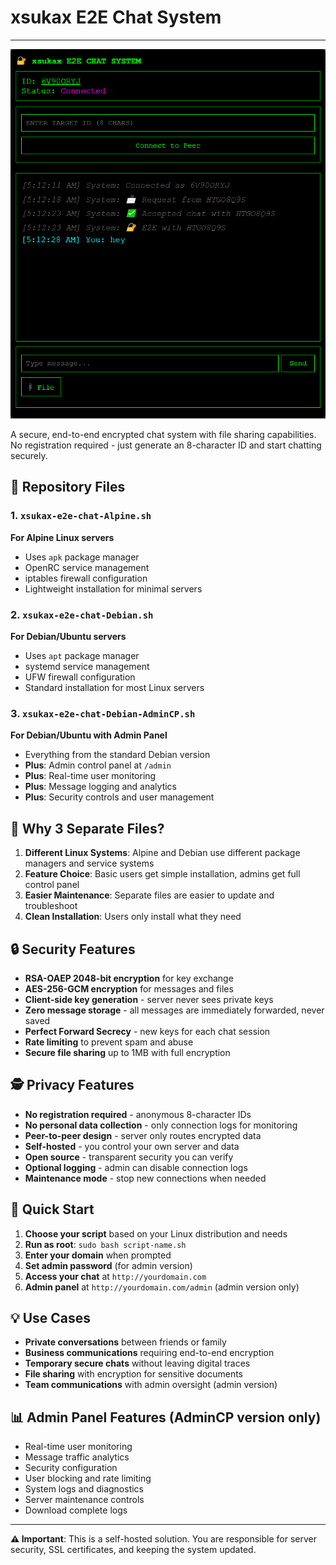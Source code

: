# xsukax E2E Chat System
---

![](https://raw.githubusercontent.com/xsukax/xsukax-E2E-CHAT-SYSTEM/refs/heads/main/screenshot.png)

A secure, end-to-end encrypted chat system with file sharing capabilities. No registration required - just generate an 8-character ID and start chatting securely.

## 📁 Repository Files

### 1. `xsukax-e2e-chat-Alpine.sh`
**For Alpine Linux servers**
- Uses `apk` package manager
- OpenRC service management
- iptables firewall configuration
- Lightweight installation for minimal servers

### 2. `xsukax-e2e-chat-Debian.sh`
**For Debian/Ubuntu servers**
- Uses `apt` package manager  
- systemd service management
- UFW firewall configuration
- Standard installation for most Linux servers

### 3. `xsukax-e2e-chat-Debian-AdminCP.sh`
**For Debian/Ubuntu with Admin Panel**
- Everything from the standard Debian version
- **Plus**: Admin control panel at `/admin`
- **Plus**: Real-time user monitoring
- **Plus**: Message logging and analytics
- **Plus**: Security controls and user management

## 🤔 Why 3 Separate Files?

1. **Different Linux Systems**: Alpine and Debian use different package managers and service systems
2. **Feature Choice**: Basic users get simple installation, admins get full control panel
3. **Easier Maintenance**: Separate files are easier to update and troubleshoot
4. **Clean Installation**: Users only install what they need

## 🔒 Security Features

- **RSA-OAEP 2048-bit encryption** for key exchange
- **AES-256-GCM encryption** for messages and files
- **Client-side key generation** - server never sees private keys
- **Zero message storage** - all messages are immediately forwarded, never saved
- **Perfect Forward Secrecy** - new keys for each chat session
- **Rate limiting** to prevent spam and abuse
- **Secure file sharing** up to 1MB with full encryption

## 🕵️ Privacy Features

- **No registration required** - anonymous 8-character IDs
- **No personal data collection** - only connection logs for monitoring
- **Peer-to-peer design** - server only routes encrypted data
- **Self-hosted** - you control your own server and data
- **Open source** - transparent security you can verify
- **Optional logging** - admin can disable connection logs
- **Maintenance mode** - stop new connections when needed

## 🚀 Quick Start

1. **Choose your script** based on your Linux distribution and needs
2. **Run as root**: `sudo bash script-name.sh`
3. **Enter your domain** when prompted
4. **Set admin password** (for admin version)
5. **Access your chat** at `http://yourdomain.com`
6. **Admin panel** at `http://yourdomain.com/admin` (admin version only)

## 💡 Use Cases

- **Private conversations** between friends or family
- **Business communications** requiring end-to-end encryption
- **Temporary secure chats** without leaving digital traces
- **File sharing** with encryption for sensitive documents
- **Team communications** with admin oversight (admin version)

## 📊 Admin Panel Features (AdminCP version only)

- Real-time user monitoring
- Message traffic analytics
- Security configuration
- User blocking and rate limiting
- System logs and diagnostics
- Server maintenance controls
- Download complete logs

---

**⚠️ Important**: This is a self-hosted solution. You are responsible for server security, SSL certificates, and keeping the system updated.

